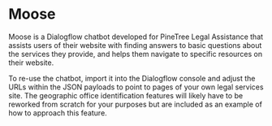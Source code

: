 # Moose

Moose is a Dialogflow chatbot developed for PineTree Legal Assistance that assists users of their website with finding answers to basic questions about the services they provide, and helps them navigate to specific resources on their website. 

To re-use the chatbot, import it into the Dialogflow console and adjust the URLs within the JSON payloads to point to pages of your own legal services site. The geographic office identification features will likely have to be reworked from scratch for your purposes but are included as an example of how to approach this feature. 
